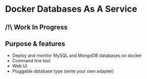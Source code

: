 # Docker Databases As A Service

## /!\ Work In Progress

## Purpose & features

* Deploy and monitor MySQL and MongoDB databases on docker
* Command line tool
* Web UI
* Pluggable database type (write your own adapter)